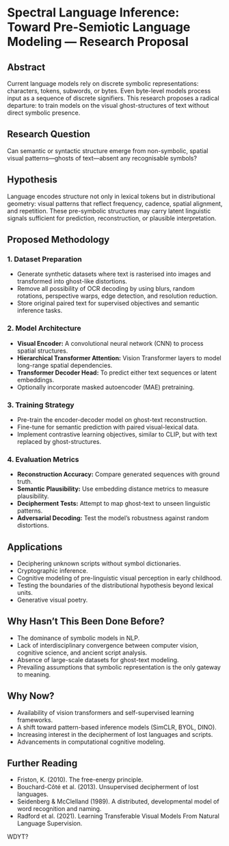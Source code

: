 # Spectral Language Inference: Toward Pre-Semiotic Language Modeling — Research Proposal

## Abstract
Current language models rely on discrete symbolic representations: characters, tokens, subwords, or bytes. Even byte-level models process input as a sequence of discrete signifiers. This research proposes a radical departure: to train models on the visual ghost-structures of text without direct symbolic presence.

## Research Question
Can semantic or syntactic structure emerge from non-symbolic, spatial visual patterns—ghosts of text—absent any recognisable symbols?

## Hypothesis
Language encodes structure not only in lexical tokens but in distributional geometry: visual patterns that reflect frequency, cadence, spatial alignment, and repetition. These pre-symbolic structures may carry latent linguistic signals sufficient for prediction, reconstruction, or plausible interpretation.

## Proposed Methodology

### 1. Dataset Preparation
- Generate synthetic datasets where text is rasterised into images and transformed into ghost-like distortions.
- Remove all possibility of OCR decoding by using blurs, random rotations, perspective warps, edge detection, and resolution reduction.
- Store original paired text for supervised objectives and semantic inference tasks.

### 2. Model Architecture
- **Visual Encoder:** A convolutional neural network (CNN) to process spatial structures.
- **Hierarchical Transformer Attention:** Vision Transformer layers to model long-range spatial dependencies.
- **Transformer Decoder Head:** To predict either text sequences or latent embeddings.
- Optionally incorporate masked autoencoder (MAE) pretraining.

### 3. Training Strategy
- Pre-train the encoder-decoder model on ghost-text reconstruction.
- Fine-tune for semantic prediction with paired visual-lexical data.
- Implement contrastive learning objectives, similar to CLIP, but with text replaced by ghost-structures.

### 4. Evaluation Metrics
- **Reconstruction Accuracy:** Compare generated sequences with ground truth.
- **Semantic Plausibility:** Use embedding distance metrics to measure plausibility.
- **Decipherment Tests:** Attempt to map ghost-text to unseen linguistic patterns.
- **Adversarial Decoding:** Test the model’s robustness against random distortions.

## Applications
- Deciphering unknown scripts without symbol dictionaries.
- Cryptographic inference.
- Cognitive modeling of pre-linguistic visual perception in early childhood.
- Testing the boundaries of the distributional hypothesis beyond lexical units.
- Generative visual poetry.

## Why Hasn’t This Been Done Before?
- The dominance of symbolic models in NLP.
- Lack of interdisciplinary convergence between computer vision, cognitive science, and ancient script analysis.
- Absence of large-scale datasets for ghost-text modeling.
- Prevailing assumptions that symbolic representation is the only gateway to meaning.

## Why Now?
- Availability of vision transformers and self-supervised learning frameworks.
- A shift toward pattern-based inference models (SimCLR, BYOL, DINO).
- Increasing interest in the decipherment of lost languages and scripts.
- Advancements in computational cognitive modeling.

## Further Reading
- Friston, K. (2010). The free-energy principle.
- Bouchard-Côté et al. (2013). Unsupervised decipherment of lost languages.
- Seidenberg & McClelland (1989). A distributed, developmental model of word recognition and naming.
- Radford et al. (2021). Learning Transferable Visual Models From Natural Language Supervision.

WDYT?

